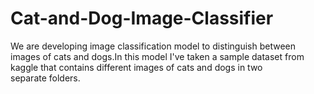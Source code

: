 # Cat-and-Dog-Image-Classifier
We are developing image classification model to distinguish between images of cats and dogs.In this model I've taken a sample dataset from kaggle that contains different images of cats and dogs in two separate folders.
